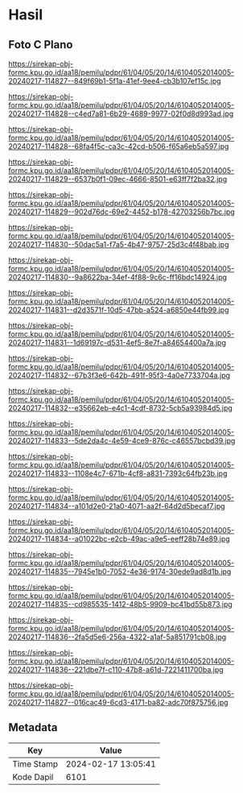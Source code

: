# Hasil

## Foto C Plano

https://sirekap-obj-formc.kpu.go.id/aa18/pemilu/pdpr/61/04/05/20/14/6104052014005-20240217-114827--849f69b1-5f1a-41ef-9ee4-cb3b107ef15c.jpg

https://sirekap-obj-formc.kpu.go.id/aa18/pemilu/pdpr/61/04/05/20/14/6104052014005-20240217-114828--c4ed7a81-6b29-4689-9977-02f0d8d993ad.jpg

https://sirekap-obj-formc.kpu.go.id/aa18/pemilu/pdpr/61/04/05/20/14/6104052014005-20240217-114828--68fa4f5c-ca3c-42cd-b506-f65a6eb5a597.jpg

https://sirekap-obj-formc.kpu.go.id/aa18/pemilu/pdpr/61/04/05/20/14/6104052014005-20240217-114829--6537b0f1-09ec-4666-8501-e63ff7f2ba32.jpg

https://sirekap-obj-formc.kpu.go.id/aa18/pemilu/pdpr/61/04/05/20/14/6104052014005-20240217-114829--902d76dc-69e2-4452-b178-42703256b7bc.jpg

https://sirekap-obj-formc.kpu.go.id/aa18/pemilu/pdpr/61/04/05/20/14/6104052014005-20240217-114830--50dac5a1-f7a5-4b47-9757-25d3c4f48bab.jpg

https://sirekap-obj-formc.kpu.go.id/aa18/pemilu/pdpr/61/04/05/20/14/6104052014005-20240217-114830--9a8622ba-34ef-4f88-9c6c-ff16bdc14924.jpg

https://sirekap-obj-formc.kpu.go.id/aa18/pemilu/pdpr/61/04/05/20/14/6104052014005-20240217-114831--d2d3571f-10d5-47bb-a524-a6850e44fb99.jpg

https://sirekap-obj-formc.kpu.go.id/aa18/pemilu/pdpr/61/04/05/20/14/6104052014005-20240217-114831--1d69197c-d531-4ef5-8e7f-a84654400a7a.jpg

https://sirekap-obj-formc.kpu.go.id/aa18/pemilu/pdpr/61/04/05/20/14/6104052014005-20240217-114832--67b3f3e6-642b-491f-95f3-4a0e7733704a.jpg

https://sirekap-obj-formc.kpu.go.id/aa18/pemilu/pdpr/61/04/05/20/14/6104052014005-20240217-114832--e35662eb-e4c1-4cdf-8732-5cb5a93984d5.jpg

https://sirekap-obj-formc.kpu.go.id/aa18/pemilu/pdpr/61/04/05/20/14/6104052014005-20240217-114833--5de2da4c-4e59-4ce9-876c-c46557bcbd39.jpg

https://sirekap-obj-formc.kpu.go.id/aa18/pemilu/pdpr/61/04/05/20/14/6104052014005-20240217-114833--1108e4c7-671b-4cf8-a831-7393c64fb23b.jpg

https://sirekap-obj-formc.kpu.go.id/aa18/pemilu/pdpr/61/04/05/20/14/6104052014005-20240217-114834--a101d2e0-21a0-4071-aa2f-64d2d5becaf7.jpg

https://sirekap-obj-formc.kpu.go.id/aa18/pemilu/pdpr/61/04/05/20/14/6104052014005-20240217-114834--a01022bc-e2cb-49ac-a9e5-eeff28b74e89.jpg

https://sirekap-obj-formc.kpu.go.id/aa18/pemilu/pdpr/61/04/05/20/14/6104052014005-20240217-114835--7945e1b0-7052-4e36-9174-30ede9ad8d1b.jpg

https://sirekap-obj-formc.kpu.go.id/aa18/pemilu/pdpr/61/04/05/20/14/6104052014005-20240217-114835--cd985535-1412-48b5-9909-bc41bd55b873.jpg

https://sirekap-obj-formc.kpu.go.id/aa18/pemilu/pdpr/61/04/05/20/14/6104052014005-20240217-114836--2fa5d5e6-256a-4322-a1af-5a851791cb08.jpg

https://sirekap-obj-formc.kpu.go.id/aa18/pemilu/pdpr/61/04/05/20/14/6104052014005-20240217-114836--221dbe7f-c110-47b8-a61d-7221411700ba.jpg

https://sirekap-obj-formc.kpu.go.id/aa18/pemilu/pdpr/61/04/05/20/14/6104052014005-20240217-114827--016cac49-6cd3-4171-ba82-adc70f875756.jpg


## Metadata

| Key        | Value               |
| ---------- | ------------------- |
| Time Stamp | 2024-02-17 13:05:41 |
| Kode Dapil | 6101                |



